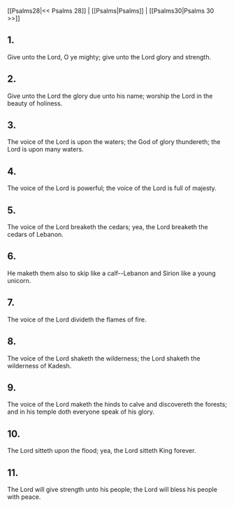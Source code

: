 [[Psalms28|<< Psalms 28]] | [[Psalms|Psalms]] | [[Psalms30|Psalms 30 >>]]
## 1.
Give unto the Lord, O ye mighty; give unto the Lord glory and strength.
## 2.
Give unto the Lord the glory due unto his name; worship the Lord in the beauty of holiness.
## 3.
The voice of the Lord is upon the waters; the God of glory thundereth; the Lord is upon many waters.
## 4.
The voice of the Lord is powerful; the voice of the Lord is full of majesty.
## 5.
The voice of the Lord breaketh the cedars; yea, the Lord breaketh the cedars of Lebanon.
## 6.
He maketh them also to skip like a calf\--Lebanon and Sirion like a young unicorn.
## 7.
The voice of the Lord divideth the flames of fire.
## 8.
The voice of the Lord shaketh the wilderness; the Lord shaketh the wilderness of Kadesh.
## 9.
The voice of the Lord maketh the hinds to calve and discovereth the forests; and in his temple doth everyone speak of his glory.
## 10.
The Lord sitteth upon the flood; yea, the Lord sitteth King forever.
## 11.
The Lord will give strength unto his people; the Lord will bless his people with peace.


